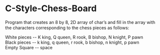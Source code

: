 # C-Style-Chess-Board

Program that creates an 8 by 8, 2D array of char’s and ﬁll in the array with the characters corresponding to the chess pieces as follows:

White pieces -- K king, Q queen, R rook, B bishop, N knight, P pawn  
Black pieces -- k king, q queen, r rook, b bishop, n knight, p pawn  
Empty Square -- space
